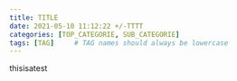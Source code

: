 ```yaml
---
title: TITLE
date: 2021-05-10 11:12:22 +/-TTTT
categories: [TOP_CATEGORIE, SUB_CATEGORIE]
tags: [TAG]     # TAG names should always be lowercase
---
```


thisisatest